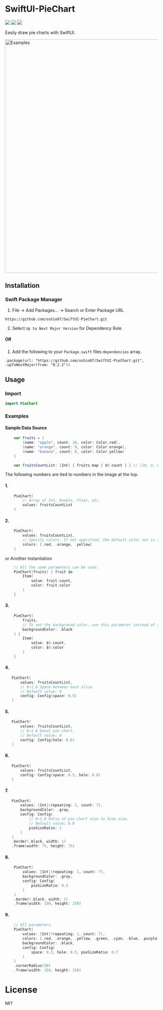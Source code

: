 # SwiftUI-PieChart

![](https://img.shields.io/badge/Swift%20Package%20Manager-compatible-brightgreen)
![](https://img.shields.io/badge/Swift-5.7%20%2B-lightgrey)
![](https://img.shields.io/badge/platforms-iOS%2013.0%2B%20%7C%20iPadOS%2013.0%2B%20%7C%20macOS%2010.15%2B%20%7C%20tvOS%2013.0%2B%20%7C%20watchOS%206.0%2B-lightgrey)

Easily draw pie charts with SwiftUI.

<img width="767" alt="Examples" src="https://user-images.githubusercontent.com/114917347/201458354-208bd527-135b-4cc9-a842-9dac2941c943.png">

## Installation

### Swift Package Manager

1. File -> Add Packages... -> Search or Enter Package URL
```
https://github.com/oshio07/SwiftUI-PieChart.git
```

2. Select `Up to Next Major Version` for Dependency Rule

##### OR

1. Add the following to your `Package.swift` files `dependencies` array.
```
.package(url: "https://github.com/oshio07/SwiftUI-PieChart.git", .upToNextMajor(from: "0.2.2"))
```

## Usage

### Import

 ```swift
import PieChart
```

### Examples

#### Sample Data Source

```swift
    var fruits = [
        (name: "apple", count: 10, color: Color.red),
        (name: "orange", count: 9, color: Color.orange),
        (name: "banana", count: 8, color: Color.yellow)
    ]
    
    var fruitsCountList: [Int] { fruits.map { $0.count } } // [10, 9, 8] 
```

The following numbers are tied to numbers in the image at the top.

#### 1.
```swift
    PieChart(
        // Array of Int, Double, Float, etc.
        values: fruitsCountList
    )
```

#### 2.
```swift
    PieChart(
        values: fruitsCountList,
        // Specify colors. If not specified, the default color set is applied.
        colors: [.red, .orange, .yellow]
    )
```
or Another instantiation
```swift
    // All the same parameters can be used.
    PieChart(fruits) { fruit in
        Item(
            value: fruit.count,
            color: fruit.color
        )
    }
```

#### 3.
```swift
    PieChart(
        fruits,
        // To set the background color, use this parameter instead of the ViewModifier.
        backgroundColor: .black
    ) {
        Item(
            value: $0.count,
            color: $0.color
        )
    }
```

 #### 4.
 ```swift
    PieChart(
        values: fruitsCountList,
        // 0~1.0 Space between each slice.
        // Default value: 0
        config: Config(space: 0.5)
    )
```

####  5.
 ```swift
    PieChart(
        values: fruitsCountList,
        // 0~1.0 Donut pie chart.
        // Default value: 0
        config: Config(hole: 0.6)
    )
```

 #### 6.
 ```swift
    PieChart(
        values: fruitsCountList,
        config: Config(space: 0.5, hole: 0.6)
    )
```

 #### 7.
 ```swift
    PieChart(
        values: [Int](repeating: 1, count: 7),
        backgroundColor: .gray,
        config: Config(
            // 0~1.0 Ratio of pie chart size to View size.
            // Default value: 0.8
            pieSizeRatio: 1
        )
    )
    .border(.black, width: 1)
    .frame(width: 75, height: 75)
```

#### 8.
```swift
    PieChart(
        values: [Int](repeating: 1, count: 7),
        backgroundColor: .gray,
        config: Config(
            pieSizeRatio: 0.5
        )
    )
    .border(.black, width: 1)
    .frame(width: 150, height: 150)
```

#### 9.
```swift
    // All parameters.
    PieChart(
        values: [Int](repeating: 1, count: 7),
        colors: [.red, .orange, .yellow, .green, .cyan, .blue, .purple],
        backgroundColor: .black,
        config: Config(
            space: 0.3, hole: 0.5, pieSizeRatio: 0.7
        )
    )
    .cornerRadius(30)
    .frame(width: 150, height: 150)
```

# License
MIT
